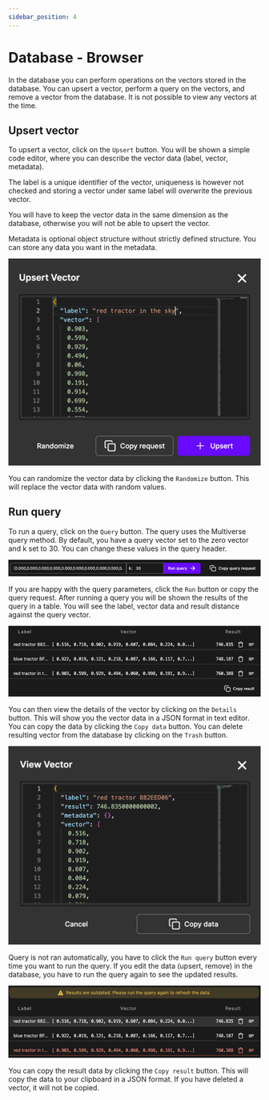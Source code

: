 ```yaml
---
sidebar_position: 4
---
```


# Database - Browser

In the database you can perform operations on the vectors stored in the database. You can upsert a vector, perform a 
query on the vectors, and remove a vector from the database. It is not possible to view any vectors at the time.

## Upsert vector

To upsert a vector, click on the `Upsert` button. You will be shown a simple code editor, where you can describe the
vector data (label, vector, metadata).

The label is a unique identifier of the vector, uniqueness is however not checked and storing a vector under same label 
will overwrite the previous vector. 

You will have to keep the vector data in the same dimension as the database, otherwise you will not be able to upsert 
the vector. 

Metadata is optional object structure without strictly defined structure. You can store any data you want in the metadata.

![Upsert vector](../../../static/ui-docs-img/upsert.png)

You can randomize the vector data by clicking the `Randomize` button. This will replace the vector data with random values.

## Run query

To run a query, click on the `Query` button. The query uses the Multiverse query method. By default, you have a query 
vector set to the zero vector and k set to 30. You can change these values in the query header.

![Query header](../../../static/ui-docs-img/query-header.png)

If you are happy with the query parameters, click the `Run` button or copy the query request. After running a query you 
will be shown the results of the query in a table. You will see the label, vector data and result distance against the 
query vector. 

![Query results](../../../static/ui-docs-img/query-result.png)

You can then view the details of the vector by clicking on the `Details` button. This will show you the vector data in 
a JSON format in text editor. You can copy the data by clicking the `Copy data` button. You can delete resulting vector
from the database by clicking on the `Trash` button.

![View vector](../../../static/ui-docs-img/view-vector.png)

Query is not ran automatically, you have to click the `Run query` button every time you want to run the query. If you
edit the data (upsert, remove) in the database, you have to run the query again to see the updated results.

![Deleted vector](../../../static/ui-docs-img/deleted-vector.png)

You can copy the result data by clicking the `Copy result` button. This will copy the data to your clipboard in a JSON 
format. If you have deleted a vector, it will not be copied.
